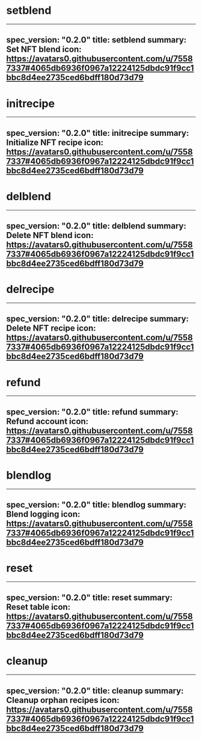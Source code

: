 <h1 class="contract">setblend</h1>

---
spec_version: "0.2.0"
title: setblend
summary: Set NFT blend
icon: https://avatars0.githubusercontent.com/u/75587337#4065db6936f0967a12224125dbdc91f9cc1bbc8d4ee2735ced6bdff180d73d79
---

<h1 class="contract">initrecipe</h1>

---
spec_version: "0.2.0"
title: initrecipe
summary: Initialize NFT recipe
icon: https://avatars0.githubusercontent.com/u/75587337#4065db6936f0967a12224125dbdc91f9cc1bbc8d4ee2735ced6bdff180d73d79
---

<h1 class="contract">delblend</h1>

---
spec_version: "0.2.0"
title: delblend
summary: Delete NFT blend
icon: https://avatars0.githubusercontent.com/u/75587337#4065db6936f0967a12224125dbdc91f9cc1bbc8d4ee2735ced6bdff180d73d79
---

<h1 class="contract">delrecipe</h1>

---
spec_version: "0.2.0"
title: delrecipe
summary: Delete NFT recipe
icon: https://avatars0.githubusercontent.com/u/75587337#4065db6936f0967a12224125dbdc91f9cc1bbc8d4ee2735ced6bdff180d73d79
---


<h1 class="contract">refund</h1>

---
spec_version: "0.2.0"
title: refund
summary: Refund account
icon: https://avatars0.githubusercontent.com/u/75587337#4065db6936f0967a12224125dbdc91f9cc1bbc8d4ee2735ced6bdff180d73d79
---

<h1 class="contract">blendlog</h1>

---
spec_version: "0.2.0"
title: blendlog
summary: Blend logging
icon: https://avatars0.githubusercontent.com/u/75587337#4065db6936f0967a12224125dbdc91f9cc1bbc8d4ee2735ced6bdff180d73d79
---

<h1 class="contract">reset</h1>

---
spec_version: "0.2.0"
title: reset
summary: Reset table
icon: https://avatars0.githubusercontent.com/u/75587337#4065db6936f0967a12224125dbdc91f9cc1bbc8d4ee2735ced6bdff180d73d79
---

<h1 class="contract">cleanup</h1>

---
spec_version: "0.2.0"
title: cleanup
summary: Cleanup orphan recipes
icon: https://avatars0.githubusercontent.com/u/75587337#4065db6936f0967a12224125dbdc91f9cc1bbc8d4ee2735ced6bdff180d73d79
---

